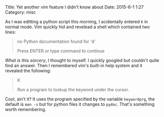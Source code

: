 Title: Yet another vim feature I didn't know about
Date: 2015-6-1 1:27
Category: misc

As I was editting a python script this morning, I acidentally entered `K` in
normal mode. Vim quickly hid and revelead a shell which contained two lines:

> no Python documentation found for 'd'
>
>
> Press ENTER or type command to continue

*What is this sorcery*, I thought to myself. I quickly googled but couldn't
quite find an answer. Then I remembered vim's built-in help system and it
revealed the following:

>  K
>
> Run a program to lookup the keyword under the cursor.

Cool, ain't it? It uses the program specified by the variable `keywordprg`, the
default is `man -s` but for python files it changes to `pydoc`. That's something
worth remembering.
